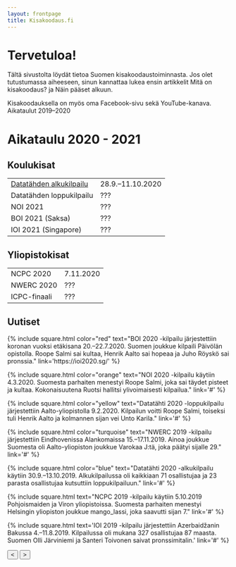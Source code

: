 ```yaml
---
layout: frontpage
title: Kisakoodaus.fi
---
```


# Tervetuloa!

Tältä sivustolta löydät tietoa Suomen kisakoodaustoiminnasta. Jos olet tutustumassa aiheeseen, sinun kannattaa lukea ensin artikkelit Mitä on kisakoodaus? ja Näin pääset alkuun.

Kisakoodauksella on myös oma Facebook-sivu sekä YouTube-kanava.
Aikataulut 2019–2020

# Aikataulu 2020 - 2021

## Koulukisat

<table class="schedule">
<tr><td><a href="http://datatahti.fi/">Datatähden alkukilpailu</a></td><td>28.9.–11.10.2020</td></tr>
<tr><td>Datatähden loppukilpailu</td><td>???</td></tr>
<tr><td>NOI 2021</td><td>???</td></tr>
<tr><td>BOI 2021 (Saksa)</td><td>???</td></tr>
<tr><td>IOI 2021 (Singapore)</td><td>???</td></tr>
</table>
	  	

## Yliopistokisat

<table class="schedule">
<tr><td>NCPC 2020</td><td>7.11.2020</td></tr>
<tr><td>NWERC 2020</td><td>???</td></tr>
<tr><td>ICPC-finaali</td><td>???</td></tr>
</table>

## Uutiset

<div class="news" id="news">
{% include square.html color="red" text="BOI 2020 -kilpailu järjestettiin koronan vuoksi etäkisana 20.–22.7.2020. Suomen joukkue kilpaili Päivölän opistolla. Roope Salmi sai kultaa, Henrik Aalto sai hopeaa ja Juho Röyskö sai pronssia."
link='https://ioi2020.sg/'
%}

{% include square.html color="orange" text="NOI 2020 -kilpailu käytiin 4.3.2020. Suomesta parhaiten menestyi Roope Salmi, joka sai täydet pisteet ja kultaa. Kokonaisuutena Ruotsi hallitsi ylivoimaisesti kilpailua."
link='#'
%}

{% include square.html color="yellow" text="Datatähti 2020 -loppukilpailu järjestettiin Aalto-yliopistolla 9.2.2020. Kilpailun voitti Roope Salmi, toiseksi tuli Henrik Aalto ja kolmannen sijan vei Unto Karila."
link='#'
%}

{% include square.html color="turquoise" text="NWERC 2019 -kilpailu järjestettiin Eindhovenissa Alankomaissa 15.–17.11.2019. Ainoa joukkue Suomesta oli Aalto-yliopiston joukkue Varokaa J:tä, joka päätyi sijalle 29."
link='#'
%}

{% include square.html color="blue" text="Datatähti 2020 -alkukilpailu käytiin 30.9.–13.10.2019. Alkukilpailussa oli kaikkiaan 71 osallistujaa ja 23 parasta osallistujaa kutsuttiin loppukilpailuun."
link='#'
%}

{% include square.html text="NCPC 2019 -kilpailu käytiin 5.10.2019 Pohjoismaiden ja Viron yliopistoissa. Suomesta parhaiten menestyi Helsingin yliopiston joukkue mango_lassi, joka saavutti sijan 7."
link='#'
%}

{% include square.html text='IOI 2019 -kilpailu järjestettiin Azerbaidžanin Bakussa 4.–11.8.2019. Kilpailussa oli mukana 327 osallistujaa 87 maasta. Suomen Olli Järviniemi ja Santeri Toivonen saivat pronssimitalin.' 
link='#'
%}
</div>
<div class="btn-group">
<button class="scroll-news-btn" onclick="scrollLeft2()"> < </button>
<button class="scroll-news-btn right-btn" onclick="scrollRight()"> > </button>
</div>
    